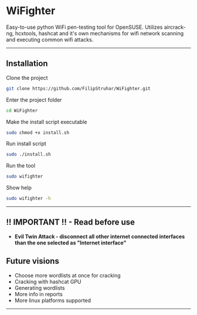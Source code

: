 # WiFighter
Easy-to-use python WiFi pen-testing tool for OpenSUSE.
Utilizes aircrack-ng, hcxtools, hashcat and it's own mechanisms for wifi network scanning and executing common wifi attacks.

--------------------------------------------------------------------

## Installation 

Clone the project
```sh
git clone https://github.com/FilipStruhar/WiFighter.git
```

Enter the project folder
```sh
cd WiFighter
```

Make the install script executable
```sh
sudo chmod +x install.sh
```

Run install script
```sh
sudo ./install.sh
```

Run the tool
```sh
sudo wifighter
```

Show help
```sh
sudo wifighter -h
```

--------------------------------------------------------------------

## !! IMPORTANT !! - Read before use
- **Evil Twin Attack - disconnect all other internet connected interfaces than the one selected as "Internet interface"**

## Future visions
- Choose more wordlists at once for cracking
- Cracking with hashcat GPU
- Generating wordlists
- More info in reports
- More linux platforms supported

--------------------------------------------------------------------